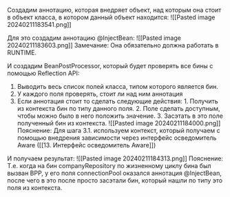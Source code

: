 Создадим аннотацию, которая внедряет объект, над которым она стоит в объект класса, в котором данный объект находится:
![[Pasted image 20240211183541.png]]

Для это создадим аннотацию @InjectBean:
![[Pasted image 20240211183603.png]]
Замечание: Она обязательно должна работать в RUNTIME.


И создадим BeanPostProcessor, который будет проверять все бины с помощью Reflection API:
1. Выводить весь список полей класса, типом которого является бин.
2. У каждого поля проверять, стоит ли над ним аннотация
3. Если аннотация стоит то сделать следующие действия:
	   1. Получить из контекста бин по типу данного поля.
	   2. Поле сделать доступным, чтобы можно было в него положить значение.
	   3. Засэтать в это поле полученный бин из контекста.
![[Pasted image 20240211184000.png]]
Пояснение: Для шага 3.1. используем контекст, который получаем с помощью внедрения зависимости через интерфейс осведомитель Aware ([[13. Интерфейс осведомитель Aware]])

И получаем результат:
![[Pasted image 20240211184313.png]]
Пояснение: Т.е. когда на бин companyRepository по жизненному циклу бина был вызван BPP, у его поля connectionPool оказался аннотация @InjectBean, после чего в это после просто засэтали бин, который нашли по типу это поля из контекста.